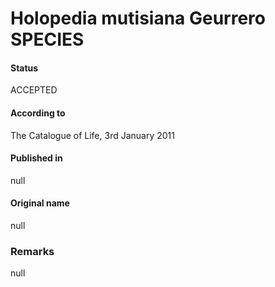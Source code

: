 Holopedia mutisiana Geurrero SPECIES
=======

#### Status
ACCEPTED

#### According to
The Catalogue of Life, 3rd January 2011

#### Published in
null

#### Original name
null

### Remarks
null
